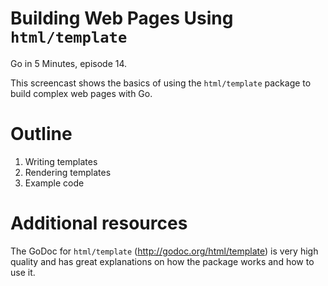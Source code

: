 # Building Web Pages Using `html/template`

Go in 5 Minutes, episode 14.

This screencast shows the basics of using the `html/template` package to build complex web pages with Go.

# Outline

1. Writing templates
2. Rendering templates
3. Example code

# Additional resources

The GoDoc for `html/template` (http://godoc.org/html/template) is very high quality and has great explanations on how the package works and how to use it.
